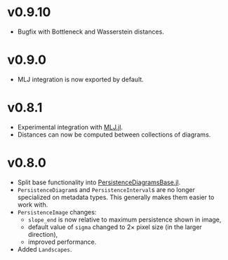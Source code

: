 # v0.9.10

* Bugfix with Bottleneck and Wasserstein distances.

# v0.9.0

* MLJ integration is now exported by default.

# v0.8.1

* Experimental integration with [MLJ.jl](https://github.com/alan-turing-institute/MLJ.jl).
* Distances can now be computed between collections of diagrams.

# v0.8.0

* Split base functionality into
  [PersistenceDiagramsBase.jl](https://github.com/mtsch/PersistenceDiagramsBase.jl).
* `PersistenceDiagram`s and `PersistenceInterval`s are no longer specialized on metadata
  types. This generally makes them easier to work with.
* `PersistenceImage` changes:
  - `slope_end` is now relative to maximum persistence shown in image,
  - default value of `sigma` changed to 2× pixel size (in the larger direction),
  - improved performance.
* Added `Landscapes`.
